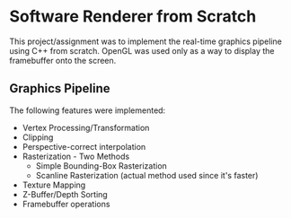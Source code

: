 # Software Renderer from Scratch
This project/assignment was to implement the real-time graphics pipeline using C++ from scratch. OpenGL was used only as a way to display the framebuffer onto the screen. 

## Graphics Pipeline
The following features were implemented:
- Vertex Processing/Transformation
- Clipping
- Perspective-correct interpolation
- Rasterization - Two Methods
  - Simple Bounding-Box Rasterization
  - Scanline Rasterization (actual method used since it's faster)
- Texture Mapping
- Z-Buffer/Depth Sorting
- Framebuffer operations
